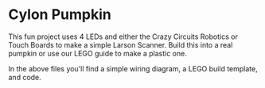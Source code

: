 # Cylon Pumpkin

This fun project uses 4 LEDs and either the Crazy Circuits Robotics or Touch Boards to make a simple Larson Scanner. Build this into a real pumpkin or use our LEGO guide to make a plastic one.

In the above files you'll find a simple wiring diagram, a LEGO build template, and code.

